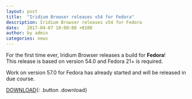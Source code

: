 ```yaml
---
layout: post
title:  "Iridium Browser releases v54 for Fedora"
description: Iridium Browser releases v54 for Fedora
date:   2017-04-07 10:00:00 +0100
author:	by admin
categories: news
---
```


For the first time ever, Iridium Browser releases a build for **Fedora**!     
This release is based on version 54.0 and Fedora 21+ is required.     
<!--break-->
 Work on version 57.0 for Fedora has already started and will be released in due course.      
 
[DOWNLOAD](/downloads/linux.html#fedora "Download Iridium Browser for Fedora"){: .button .download}     
